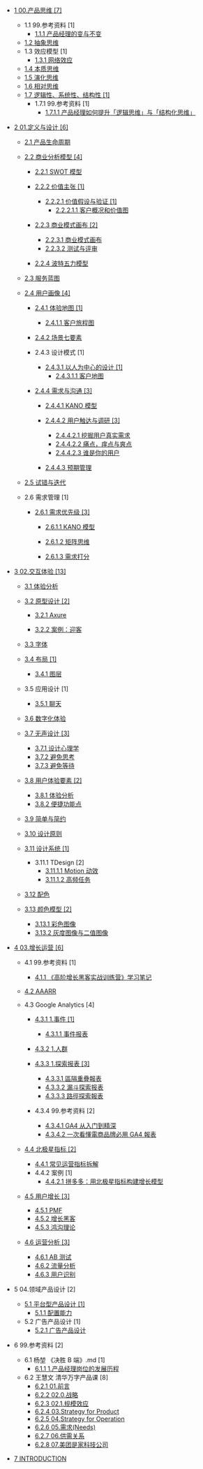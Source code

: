   - [1 00.产品思维 [7]](/00.产品思维/README.md)
    - 1.1 99.参考资料 [1]
      - [1.1.1 产品经理的变与不变](/00.产品思维/99.参考资料/2023-产品经理的变与不变.md)
    - [1.2 抽象思维](/00.产品思维/抽象思维.md)
    - 1.3 效应模型 [1]
      - [1.3.1 网络效应](/00.产品思维/效应模型/网络效应.md)
    - [1.4 本质思维](/00.产品思维/本质思维.md)
    - [1.5 演化思维](/00.产品思维/演化思维.md)
    - [1.6 相对思维](/00.产品思维/相对思维.md)
    - [1.7 逻辑性、系统性、结构性 [1]](/00.产品思维/逻辑性、系统性、结构性/README.md)
      - 1.7.1 99.参考资料 [1]
        - [1.7.1.1 产品经理如何提升「逻辑思维」与「结构化思维」](/00.产品思维/逻辑性、系统性、结构性/99.参考资料/2023-产品经理如何提升「逻辑思维」与「结构化思维」.md)
  - [2 01.定义与设计 [6]](/01.定义与设计/README.md)
    - [2.1 产品生命周期](/01.定义与设计/产品生命周期/README.md)
      
    - [2.2 商业分析模型 [4]](/01.定义与设计/商业分析模型/README.md)
      - [2.2.1 SWOT 模型](/01.定义与设计/商业分析模型/SWOT%20模型/README.md)
        
      - [2.2.2 价值主张 [1]](/01.定义与设计/商业分析模型/价值主张/README.md)
        - [2.2.2.1 价值假设与验证 [1]](/01.定义与设计/商业分析模型/价值主张/价值假设与验证/README.md)
          - [2.2.2.1.1 客户概况和价值图](/01.定义与设计/商业分析模型/价值主张/价值假设与验证/客户概况和价值图.md)
      - [2.2.3 商业模式画布 [2]](/01.定义与设计/商业分析模型/商业模式画布/README.md)
        - [2.2.3.1 商业模式画布](/01.定义与设计/商业分析模型/商业模式画布/商业模式画布.md)
        - [2.2.3.2 测试与评审](/01.定义与设计/商业分析模型/商业模式画布/测试与评审.md)
      - [2.2.4 波特五力模型](/01.定义与设计/商业分析模型/波特五力模型/README.md)
        
    - [2.3 服务蓝图](/01.定义与设计/服务蓝图/README.md)
      
    - [2.4 用户画像 [4]](/01.定义与设计/用户画像/README.md)
      - [2.4.1 体验地图 [1]](/01.定义与设计/用户画像/体验地图/README.md)
        - [2.4.1.1 客户旅程图](/01.定义与设计/用户画像/体验地图/客户旅程图/README.md)
          
      - [2.4.2 场景七要素](/01.定义与设计/用户画像/场景七要素/README.md)
        
      - 2.4.3 设计模式 [1]
        - [2.4.3.1 以人为中心的设计 [1]](/01.定义与设计/用户画像/设计模式/以人为中心的设计/README.md)
          - [2.4.3.1.1 客户地图](/01.定义与设计/用户画像/设计模式/以人为中心的设计/客户地图.md)
      - [2.4.4 需求与沟通 [3]](/01.定义与设计/用户画像/需求与沟通/README.md)
        - [2.4.4.1 KANO 模型](/01.定义与设计/用户画像/需求与沟通/KANO%20模型/README.md)
          
        - [2.4.4.2 用户触达与调研 [3]](/01.定义与设计/用户画像/需求与沟通/用户触达与调研/README.md)
          - [2.4.4.2.1 挖掘用户真实需求](/01.定义与设计/用户画像/需求与沟通/用户触达与调研/挖掘用户真实需求.md)
          - [2.4.4.2.2 痛点，痒点与爽点](/01.定义与设计/用户画像/需求与沟通/用户触达与调研/痛点，痒点与爽点.md)
          - [2.4.4.2.3 谁是你的用户](/01.定义与设计/用户画像/需求与沟通/用户触达与调研/谁是你的用户.md)
        - [2.4.4.3 预期管理](/01.定义与设计/用户画像/需求与沟通/预期管理/README.md)
          
    - [2.5 试错与迭代](/01.定义与设计/试错与迭代/README.md)
      
    - 2.6 需求管理 [1]
      - [2.6.1 需求优先级 [3]](/01.定义与设计/需求管理/需求优先级/README.md)
        - [2.6.1.1 KANO 模型](/01.定义与设计/需求管理/需求优先级/KANO%20模型/README.md)
          
        - [2.6.1.2 矩阵思维](/01.定义与设计/需求管理/需求优先级/矩阵思维/README.md)
          
        - [2.6.1.3 需求打分](/01.定义与设计/需求管理/需求优先级/需求打分/README.md)
          
  - [3 02.交互体验 [13]](/02.交互体验/README.md)
    - [3.1 体验分析](/02.交互体验/体验分析/README.md)
      
    - [3.2 原型设计 [2]](/02.交互体验/原型设计/README.md)
      - [3.2.1 Axure](/02.交互体验/原型设计/Axure/README.md)
        
      - [3.2.2 案例：迎客](/02.交互体验/原型设计/案例：迎客.md)
    - [3.3 字体](/02.交互体验/字体/README.md)
      
    - [3.4 布局 [1]](/02.交互体验/布局/README.md)
      - [3.4.1 图层](/02.交互体验/布局/图层.md)
    - 3.5 应用设计 [1]
      - [3.5.1 聊天](/02.交互体验/应用设计/聊天/README.md)
        
    - [3.6 数字化体验](/02.交互体验/数字化体验/README.md)
      
    - [3.7 无声设计 [3]](/02.交互体验/无声设计/README.md)
      - [3.7.1 设计心理学](/02.交互体验/无声设计/设计心理学.md)
      - [3.7.2 避免思考](/02.交互体验/无声设计/避免思考.md)
      - [3.7.3 避免等待](/02.交互体验/无声设计/避免等待.md)
    - [3.8 用户体验要素 [2]](/02.交互体验/用户体验要素/README.md)
      - [3.8.1 体验分析](/02.交互体验/用户体验要素/体验分析.md)
      - [3.8.2 便捷功能点](/02.交互体验/用户体验要素/便捷功能点.md)
    - [3.9 简单与简约](/02.交互体验/简单与简约/README.md)
      
    - [3.10 设计原则](/02.交互体验/设计原则/README.md)
      
    - [3.11 设计系统 [1]](/02.交互体验/设计系统/README.md)
      - 3.11.1 TDesign [2]
        - [3.11.1.1 Motion 动效](/02.交互体验/设计系统/TDesign/Motion%20动效.md)
        - [3.11.1.2 高频任务](/02.交互体验/设计系统/TDesign/高频任务.md)
    - [3.12 配色](/02.交互体验/配色/README.md)
      
    - [3.13 颜色模型 [2]](/02.交互体验/颜色模型/README.md)
      - [3.13.1 彩色图像](/02.交互体验/颜色模型/彩色图像.md)
      - [3.13.2 灰度图像与二值图像](/02.交互体验/颜色模型/灰度图像与二值图像.md)
  - [4 03.增长运营 [6]](/03.增长运营/README.md)
    - 4.1 99.参考资料 [1]
      - [4.1.1 《高阶增长黑客实战训练营》学习笔记](/03.增长运营/99.参考资料/2022-《高阶增长黑客实战训练营》学习笔记.md)
    - [4.2 AAARR](/03.增长运营/AAARR/README.md)
      
    - 4.3 Google Analytics [4]
      - [4.3.1 1.事件 [1]](/03.增长运营/Google%20Analytics/1.事件/README.md)
        - [4.3.1.1 事件报表](/03.增长运营/Google%20Analytics/1.事件/事件报表.md)
      - [4.3.2 1.人群](/03.增长运营/Google%20Analytics/1.人群/README.md)
        
      - [4.3.3 1.探索报表 [3]](/03.增长运营/Google%20Analytics/1.探索报表/README.md)
        - [4.3.3.1 區隔重疊報表](/03.增长运营/Google%20Analytics/1.探索报表/區隔重疊報表.md)
        - [4.3.3.2 漏斗探索报表](/03.增长运营/Google%20Analytics/1.探索报表/漏斗探索报表.md)
        - [4.3.3.3 路徑探索報表](/03.增长运营/Google%20Analytics/1.探索报表/路徑探索報表.md)
      - 4.3.4 99.参考资料 [2]
        - [4.3.4.1 GA4 从入门到精深](/03.增长运营/Google%20Analytics/99.参考资料/GA4%20从入门到精深.md)
        - [4.3.4.2 一次看懂電商品牌必用 GA4 報表](/03.增长运营/Google%20Analytics/99.参考资料/一次看懂電商品牌必用%20GA4%20報表.md)
    - [4.4 北极星指标 [2]](/03.增长运营/北极星指标/README.md)
      - [4.4.1 常见运营指标拆解](/03.增长运营/北极星指标/常见运营指标拆解.md)
      - 4.4.2 案例 [1]
        - [4.4.2.1 拼多多：用北极星指标构建增长模型](/03.增长运营/北极星指标/案例/2022-拼多多：用北极星指标构建增长模型.md)
    - [4.5 用户增长 [3]](/03.增长运营/用户增长/README.md)
      - [4.5.1 PMF](/03.增长运营/用户增长/PMF.md)
      - [4.5.2 增长黑客](/03.增长运营/用户增长/增长黑客.md)
      - [4.5.3 鸿沟理论](/03.增长运营/用户增长/鸿沟理论.md)
    - [4.6 运营分析 [3]](/03.增长运营/运营分析/README.md)
      - [4.6.1 AB 测试](/03.增长运营/运营分析/AB%20测试.md)
      - [4.6.2 流量分析](/03.增长运营/运营分析/流量分析.md)
      - [4.6.3 用户识别](/03.增长运营/运营分析/用户识别.md)
  - 5 04.领域产品设计 [2]
    - [5.1 平台型产品设计 [1]](/04.领域产品设计/平台型产品设计/README.md)
      - [5.1.1 配置能力](/04.领域产品设计/平台型产品设计/配置能力.md)
    - 5.2 广告产品设计 [1]
      - [5.2.1 广告产品设计](/04.领域产品设计/广告产品设计/广告产品设计.md)
  - 6 99.参考资料 [2]
    - 6.1 杨堃 《决胜 B 端》.md [1]
      - [6.1.1 1.产品经理岗位的发展历程](/99.参考资料/2019-杨堃-《决胜%20B%20端》.md/1.产品经理岗位的发展历程.md)
    - 6.2 王慧文 清华万字产品课 [8]
      - [6.2.1 01.前言](/99.参考资料/2022-王慧文-清华万字产品课/01.前言.md)
      - [6.2.2 02.0.战略](/99.参考资料/2022-王慧文-清华万字产品课/02.0.战略.md)
      - [6.2.3 02.1.规模效应](/99.参考资料/2022-王慧文-清华万字产品课/02.1.规模效应.md)
      - [6.2.4 03.Strategy for Product](/99.参考资料/2022-王慧文-清华万字产品课/03.Strategy%20for%20Product.md)
      - [6.2.5 04.Strategy for Operation](/99.参考资料/2022-王慧文-清华万字产品课/04.Strategy%20for%20Operation.md)
      - [6.2.6 05.需求(Needs)](/99.参考资料/2022-王慧文-清华万字产品课/05.需求(Needs).md)
      - [6.2.7 06.供需关系](/99.参考资料/2022-王慧文-清华万字产品课/06.供需关系.md)
      - [6.2.8 07.美团是家科技公司](/99.参考资料/2022-王慧文-清华万字产品课/07.美团是家科技公司.md)
  - [7 INTRODUCTION](/INTRODUCTION.md)